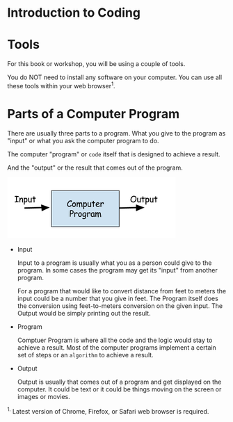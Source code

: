 # Introduction to Coding 



# Tools

For this book or workshop, you will be using a couple of tools. 

You do NOT need to install any software on your computer. You can use all these tools within your web browser<sup>1</sup>. 



# Parts of a Computer Program

There are usually three parts to a program. What you give to the program as "input" or what you ask the computer program to do.

The computer "program" or `code` itself that is designed to achieve a result.

And the "output" or the result that comes out of the program.

![Parts of Computer Program](lesson1-input-output.png)

- Input

  Input to a program is usually what you as a person could give to the program. In some cases the program may get its "input" from another program. 

  For a program that would like to convert distance from feet to meters the input could be a number that you give in feet. The Program itself does the conversion using feet-to-meters conversion on the given input. The Output would be simply printing out the result. 


- Program

  Comptuer Program is where all the code and the logic would stay to achieve a result. Most of the computer programs implement a certain set of steps or an `algorithm` to achieve a result. 

- Output

  Output is usually that comes out of a program and get displayed on the computer. It could be text or it could be things moving on the screen or images or movies.



<sup>1.</sup> Latest version of Chrome, Firefox, or Safari web browser is required.
